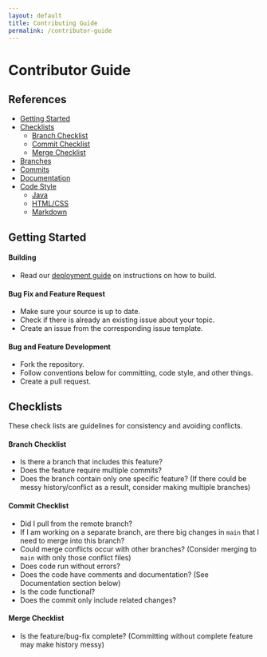 ```yaml
---
layout: default
title: Contributing Guide
permalink: /contributor-guide
---
```


# Contributor Guide

## References
- [Getting Started](#getting-started)
- [Checklists](#checklists)
    - [Branch Checklist](#branch-checklist)
    - [Commit Checklist](#commit-checklist)
    - [Merge Checklist](#merge-checklist)
- [Branches](#branches)
- [Commits](#commits)
- [Documentation](#documentation)
- [Code Style](#code-style)
    - [Java](#java)
    - [HTML/CSS](#htmlcss)
    - [Markdown](#markdown)

## Getting Started

#### Building
- Read our [deployment guide](/group-l/deployment-guide) on instructions on how to build.

#### Bug Fix and Feature Request
- Make sure your source is up to date.
- Check if there is already an existing issue about your topic.
- Create an issue from the corresponding issue template. 

#### Bug and Feature Development
- Fork the repository.
- Follow conventions below for committing, code style, and other things.
- Create a pull request.

## Checklists
These check lists are guidelines for consistency and avoiding conflicts.

#### Branch Checklist
- Is there a branch that includes this feature?
- Does the feature require multiple commits?
- Does the branch contain only one specific feature? (If there could be messy history/conflict as a result, consider making multiple branches)

#### Commit Checklist
- Did I pull from the remote branch?
- If I am working on a separate branch, are there big changes in `main` that I need to merge into this branch?
- Could merge conflicts occur with other branches? (Consider merging to `main` with only those conflict files)
- Does code run without errors?
- Does the code have comments and documentation? (See Documentation section below)
- Is the code functional?
- Does the commit only include related changes?

#### Merge Checklist
- Is the feature/bug-fix complete? (Committing without complete feature may make history messy)


